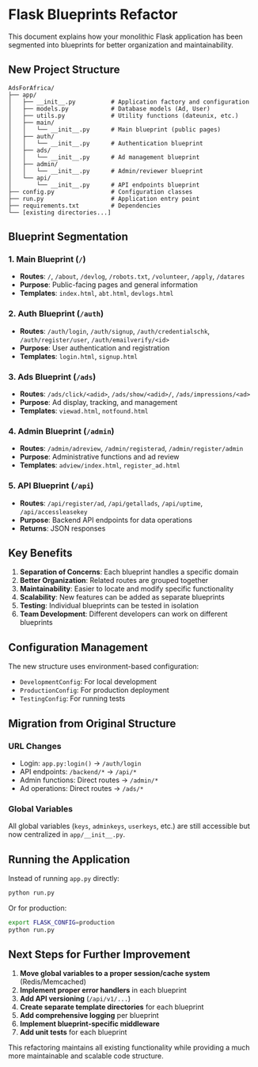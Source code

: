 # Flask Blueprints Refactor

This document explains how your monolithic Flask application has been segmented into blueprints for better organization and maintainability.

## New Project Structure

```
AdsForAfrica/
├── app/
│   ├── __init__.py          # Application factory and configuration
│   ├── models.py            # Database models (Ad, User)
│   ├── utils.py             # Utility functions (dateunix, etc.)
│   ├── main/
│   │   └── __init__.py      # Main blueprint (public pages)
│   ├── auth/
│   │   └── __init__.py      # Authentication blueprint
│   ├── ads/
│   │   └── __init__.py      # Ad management blueprint
│   ├── admin/
│   │   └── __init__.py      # Admin/reviewer blueprint
│   └── api/
│       └── __init__.py      # API endpoints blueprint
├── config.py                # Configuration classes
├── run.py                   # Application entry point
├── requirements.txt         # Dependencies
└── [existing directories...]
```

## Blueprint Segmentation

### 1. Main Blueprint (`/`)
- **Routes**: `/`, `/about`, `/devlog`, `/robots.txt`, `/volunteer`, `/apply`, `/datares`
- **Purpose**: Public-facing pages and general information
- **Templates**: `index.html`, `abt.html`, `devlogs.html`

### 2. Auth Blueprint (`/auth`)
- **Routes**: `/auth/login`, `/auth/signup`, `/auth/credentialschk`, `/auth/register/user`, `/auth/emailverify/<id>`
- **Purpose**: User authentication and registration
- **Templates**: `login.html`, `signup.html`

### 3. Ads Blueprint (`/ads`)
- **Routes**: `/ads/click/<adid>`, `/ads/show/<adid>/`, `/ads/impressions/<ad>`
- **Purpose**: Ad display, tracking, and management
- **Templates**: `viewad.html`, `notfound.html`

### 4. Admin Blueprint (`/admin`)
- **Routes**: `/admin/adreview`, `/admin/registerad`, `/admin/register/admin`
- **Purpose**: Administrative functions and ad review
- **Templates**: `adview/index.html`, `register_ad.html`

### 5. API Blueprint (`/api`)
- **Routes**: `/api/register/ad`, `/api/getallads`, `/api/uptime`, `/api/accessleasekey`
- **Purpose**: Backend API endpoints for data operations
- **Returns**: JSON responses

## Key Benefits

1. **Separation of Concerns**: Each blueprint handles a specific domain
2. **Better Organization**: Related routes are grouped together
3. **Maintainability**: Easier to locate and modify specific functionality
4. **Scalability**: New features can be added as separate blueprints
5. **Testing**: Individual blueprints can be tested in isolation
6. **Team Development**: Different developers can work on different blueprints

## Configuration Management

The new structure uses environment-based configuration:
- `DevelopmentConfig`: For local development
- `ProductionConfig`: For production deployment
- `TestingConfig`: For running tests

## Migration from Original Structure

### URL Changes
- Login: `app.py:login()` → `/auth/login`
- API endpoints: `/backend/*` → `/api/*`
- Admin functions: Direct routes → `/admin/*`
- Ad operations: Direct routes → `/ads/*`

### Global Variables
All global variables (`keys`, `adminkeys`, `userkeys`, etc.) are still accessible but now centralized in `app/__init__.py`.

## Running the Application

Instead of running `app.py` directly:

```bash
python run.py
```

Or for production:
```bash
export FLASK_CONFIG=production
python run.py
```

## Next Steps for Further Improvement

1. **Move global variables to a proper session/cache system** (Redis/Memcached)
2. **Implement proper error handlers** in each blueprint
3. **Add API versioning** (`/api/v1/...`)
4. **Create separate template directories** for each blueprint
5. **Add comprehensive logging** per blueprint
6. **Implement blueprint-specific middleware**
7. **Add unit tests** for each blueprint

This refactoring maintains all existing functionality while providing a much more maintainable and scalable code structure.
